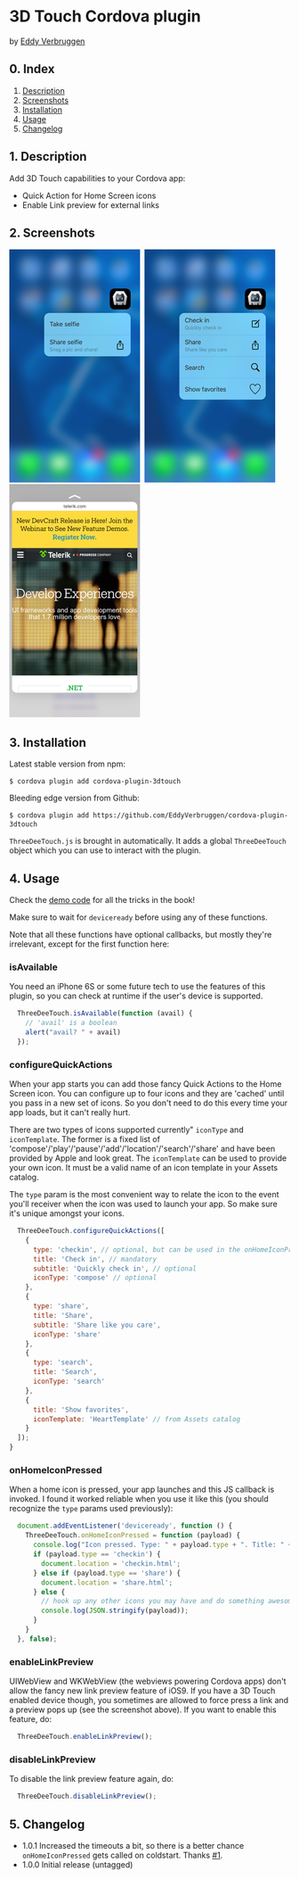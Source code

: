 # 3D Touch Cordova plugin
by [Eddy Verbruggen](http://twitter.com/eddyverbruggen)

## 0. Index

1. [Description](#1-description)
2. [Screenshots](#2-screenshots)
3. [Installation](#3-installation)
4. [Usage](#4-usage)
5. [Changelog](#5-changelog)

## 1. Description

Add 3D Touch capabilities to your Cordova app:
* Quick Action for Home Screen icons
* Enable Link preview for external links

## 2. Screenshots

<img src="screenshots/icon-actions-2.PNG" width="235"/>&nbsp;
<img src="screenshots/icon-actions-4.PNG" width="235"/>&nbsp;
<img src="screenshots/link-preview.PNG" width="235"/>&nbsp;

## 3. Installation

Latest stable version from npm:
```
$ cordova plugin add cordova-plugin-3dtouch
```

Bleeding edge version from Github:
```
$ cordova plugin add https://github.com/EddyVerbruggen/cordova-plugin-3dtouch
```

`ThreeDeeTouch.js` is brought in automatically.
It adds a global `ThreeDeeTouch` object which you can use to interact with the plugin.

## 4. Usage

Check the [demo code](demo/index.html) for all the tricks in the book!

Make sure to wait for `deviceready` before using any of these functions.

Note that all these functions have optional callbacks, but mostly they're irrelevant,
except for the first function here:

### isAvailable
You need an iPhone 6S or some future tech to use the features of this plugin,
so you can check at runtime if the user's device is supported.

```js
  ThreeDeeTouch.isAvailable(function (avail) {
    // 'avail' is a boolean
    alert("avail? " + avail)
  });
```

### configureQuickActions
When your app starts you can add those fancy Quick Actions to the Home Screen icon.
You can configure up to four icons and they are 'cached' until you pass in a new set of icons.
So you don't need to do this every time your app loads, but it can't really hurt.

There are two types of icons supported currently" `iconType` and `iconTemplate`. The former is a fixed list
of 'compose'/'play'/'pause'/'add'/'location'/'search'/'share' and have been provided by Apple and look great.
The `iconTemplate` can be used to provide your own icon. It must be a valid name of an icon template in
your Assets catalog.

The `type` param is the most convenient way to relate the icon to the event you'll receiver when
the icon was used to launch your app. So make sure it's unique amongst your icons.

```js
  ThreeDeeTouch.configureQuickActions([
    {
      type: 'checkin', // optional, but can be used in the onHomeIconPressed callback
      title: 'Check in', // mandatory
      subtitle: 'Quickly check in', // optional
      iconType: 'compose' // optional
    },
    {
      type: 'share',
      title: 'Share',
      subtitle: 'Share like you care',
      iconType: 'share'
    },
    {
      type: 'search',
      title: 'Search',
      iconType: 'search'
    },
    {
      title: 'Show favorites',
      iconTemplate: 'HeartTemplate' // from Assets catalog
    }
  ]);
}
```

### onHomeIconPressed
When a home icon is pressed, your app launches and this JS callback is invoked. I found it worked
reliable when you use it like this (you should recognize the `type` params used previously):

```js
  document.addEventListener('deviceready', function () {
    ThreeDeeTouch.onHomeIconPressed = function (payload) {
      console.log("Icon pressed. Type: " + payload.type + ". Title: " + payload.title + ".");
      if (payload.type == 'checkin') {
        document.location = 'checkin.html';
      } else if (payload.type == 'share') {
        document.location = 'share.html';
      } else {
        // hook up any other icons you may have and do something awesome (e.g. launch the Camera UI, then share the image to Twitter)
        console.log(JSON.stringify(payload));
      }
    }
  }, false);
```

### enableLinkPreview
UIWebView and WKWebView (the webviews powering Cordova apps) don't allow the fancy new link preview feature
of iOS9. If you have a 3D Touch enabled device though, you sometimes are allowed to force press a link and a
preview pops up (see the screenshot above). If you want to enable this feature, do:
```js
  ThreeDeeTouch.enableLinkPreview();
```

### disableLinkPreview
To disable the link preview feature again, do:
```js
  ThreeDeeTouch.disableLinkPreview();
```

## 5. Changelog
* 1.0.1 Increased the timeouts a bit, so there is a better chance `onHomeIconPressed` gets called on coldstart. Thanks [#1](#1).
* 1.0.0 Initial release (untagged)
